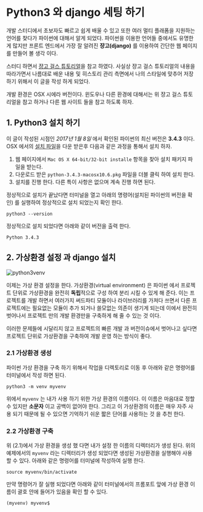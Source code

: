 # Python3 와 django 세팅 하기 

개발 스터디에서 초보자도 빠르고 쉽게 배울 수 있고 또한 여러 멀티 플래폼을 지원하는 언어를 찾다가 파이썬에 대해서 알게 되었다. 파이썬을 이용한 언어들 중에서도 유명한게 많지만 프론트 엔드에서 가장 잘 알려진 **쟝고(django)** 를 이용하여 간단한 웹 페이지를 만들어 볼 생각 이다. 

스터디 하면서 [쟝고 걸스 튜토리얼](https://tutorial.djangogirls.org/ko/)을 참고 하였다. 사실상 쟝고 걸스 튜토리얼의 내용을 따라가면서 나름대로 배운 내용 및 히스토리 관리 측면에서 나의 스타일에 맞추어 저장하기 위해서 이 글을 작성 하게 되었다. 

개발 환경은 OSX 시에라 버전이다. 윈도우나 다른 환경에 대해서는 위 쟝고 걸스 튜토리얼을 참고 하거나 다른 웹 사이트 들을 참고 하도록 하자. 

## 1. Python3 설치 하기 

이 글이 작성된 시점인 *2017년 1월 8일* 에서 확인된 파이썬의 최신 버전은 **3.4.3** 이다. OSX 에서의 [설치 파일](https://www.python.org/downloads/release/python-343/)을 다운 받은후 다음과 같은 과정을 통해서 설치 하자. 

1. 웹 페이지에서 `Mac OS X 64-bit/32-bit installe` 항목을 찾아 설치 패키지 파일을 받는다. 
2. 다운로드 받은 `python-3.4.3-macosx10.6.pkg` 파일을 더블 클릭 하여 설치 한다. 
3. 설치를 진행 한다. 다른 특이 사항은 없으며 계속 진행 하면 된다. 

정상적으로 설치가 끝났다면 터미널을 열고 아래의 명령어(설치된 파이썬의 버전을 확인) 를 실행하여 정상적으로 설치 되었는지 확인 한다. 

```
python3 --version
```

정상적으로 설치 되었다면 아래와 같이 버전을 출력 한다. 

```
Python 3.4.3
```

## 2. 가상환경 설정 과 django 설치

![python3venv](http://www.jackalventure.com/blog/wp-content/uploads/2013/07/mac1.png)

이제는 가상 환경 설정을 한다. 가상환경(virtual environment) 은 파이썬 에서 프로젝트 단위로 가상환경을 완전히 **독립**적으로 구성 하여 분리 시킬 수 있게 해 준다. 이는 프로젝트를 개발 하면서 여러가지 써드파티 모듈이나 라이브러리를 가져다 쓰면서 다른 프로젝트에는 필요없는 모듈이 추가 되거나 쓸모없는 의존이 생기게 되는데 이에서 완전히 벗어나서 프로젝트 만의 개발 환경만을 구축하게 해 줄 수 있는 것 이다. 

이러한 문제들에 시달리지 않고 프로젝트의 빠른 개발 과 버전이슈에서 벗어나고 싶다면 프로젝트 단위로 가상환경을 구축하여 개발 운영 하는 방식이 좋다. 

### 2.1 가상환경 생성 

파이썬 가상 환경을 구축 하기 위해서 작업을 디렉토리로 이동 후 아래와 같은 명령어를 터미널에서 작성 하면 된다. 

```
python3 -m venv myvenv
```

위에서 `myvenv` 는 내가 사용 하기 위한 가상 환경의 이름이다. 이 이름은 마음대로 정할 수 있지만 **소문자** 이고 공백이 없어야 한다. 그리고 이 가상환경의 이름은 매우 자주 사용 되기 때문에 될 수 있으면 기억하기 쉬운 짧은 단어를 사용하는 것 을 추천 한다. 

### 2.2 가상환경 구축 

위 (2.1)에서 가상 환경을 생성 했 다면 내가 설정 한 이름의 디렉터리가 생성 된다. 위의 예제에서의 `myvenv` 라는 디렉터리가 생성 되었다면 생성된 가상환경을 실행해야 사용 할 수 있다. 아래와 같은 명령어를 터미널에 작성하여 실행 한다. 

```
source myvenv/bin/activate
```

만약 명령어가 잘 실행 되었다면 아래와 같이 터미널에서의 프롬포트 앞에 가상 환경 이름이 괄호 안에 들어가 있음을 확인 할 수 있다. 

```
(myvenv) myvenv$
```
